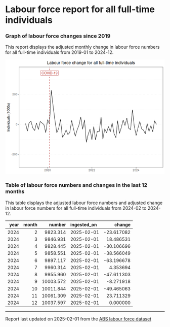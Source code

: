 Labour force report for all full-time individuals
================

### Graph of labour force changes since 2019

This report displays the adjusted monthly change in labour force numbers
for all full-time individuals from 2019-01 to 2024-12.

![](all_full-time_report_files/figure-gfm/unnamed-chunk-2-1.png)<!-- -->

### Table of labour force numbers and changes in the last 12 months

This table displays the adjusted labour force numbers and adjusted
change in labour force numbers for all full-time individuals from
2024-02 to 2024-12.

| year | month |    number | ingested_on |     change |
|-----:|------:|----------:|:------------|-----------:|
| 2024 |     2 |  9823.314 | 2025-02-01  | -23.617082 |
| 2024 |     3 |  9846.931 | 2025-02-01  |  18.486531 |
| 2024 |     4 |  9828.445 | 2025-02-01  | -30.106696 |
| 2024 |     5 |  9858.551 | 2025-02-01  | -38.566049 |
| 2024 |     6 |  9897.117 | 2025-02-01  | -63.196678 |
| 2024 |     7 |  9960.314 | 2025-02-01  |   4.353694 |
| 2024 |     8 |  9955.960 | 2025-02-01  | -47.611303 |
| 2024 |     9 | 10003.572 | 2025-02-01  |  -8.271918 |
| 2024 |    10 | 10011.844 | 2025-02-01  | -49.465063 |
| 2024 |    11 | 10061.309 | 2025-02-01  |  23.711329 |
| 2024 |    12 | 10037.597 | 2025-02-01  |   0.000000 |

------------------------------------------------------------------------

Report last updated on 2025-02-01 from the [ABS labour force
dataset](https://www.abs.gov.au/statistics/labour/employment-and-unemployment/labour-force-australia/latest-release)
